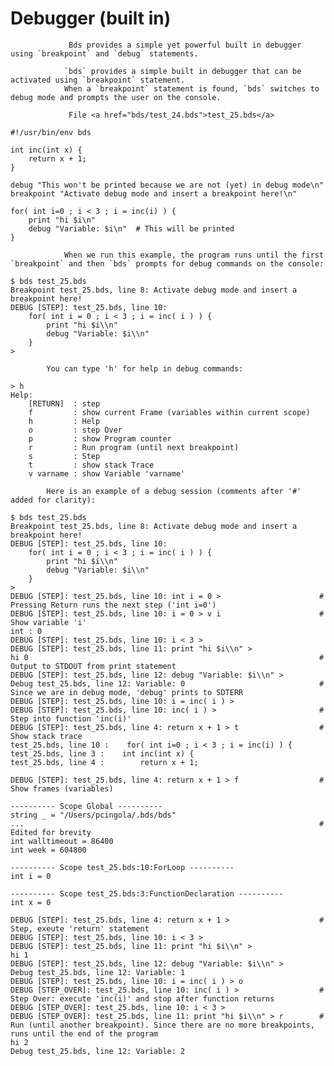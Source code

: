 #  Debugger (built in) 
				 Bds provides a simple yet powerful built in debugger using `breakpoint` and `debug` statements.

				`bds` provides a simple built in debugger that can be activated using `breakpoint` statement.
				When a `breakpoint` statement is found, `bds` switches to debug mode and prompts the user on the console.
	
				 File <a href="bds/test_24.bds">test_25.bds</a>
```
#!/usr/bin/env bds

int inc(int x) {
    return x + 1;
}

debug "This won't be printed because we are not (yet) in debug mode\n" 
breakpoint "Activate debug mode and insert a breakpoint here!\n"

for( int i=0 ; i < 3 ; i = inc(i) ) {
    print "hi $i\n"
    debug "Variable: $i\n"  # This will be printed
}
```

				When we run this example, the program runs until the first `breakpoint` and then `bds` prompts for debug commands on the console:
```
$ bds test_25.bds 
Breakpoint test_25.bds, line 8: Activate debug mode and insert a breakpoint here!
DEBUG [STEP]: test_25.bds, line 10: 
	for( int i = 0 ; i < 3 ; i = inc( i ) ) {
		print "hi $i\\n"
		debug "Variable: $i\\n"
	}
>
```

			You can type 'h' for help in debug commands:
```
> h
Help:
	[RETURN]  : step
	f         : show current Frame (variables within current scope)
	h         : Help
	o         : step Over
	p         : show Program counter
	r         : Run program (until next breakpoint)
	s         : Step
	t         : show stack Trace
	v varname : show Variable 'varname'
```

			Here is an example of a debug session (comments after '#' added for clarity):
```
$ bds test_25.bds 
Breakpoint test_25.bds, line 8: Activate debug mode and insert a breakpoint here!
DEBUG [STEP]: test_25.bds, line 10: 
    for( int i = 0 ; i < 3 ; i = inc( i ) ) {
        print "hi $i\\n"
        debug "Variable: $i\\n"
    }
> 
DEBUG [STEP]: test_25.bds, line 10: int i = 0 >                      # Pressing Return runs the next step ('int i=0')
DEBUG [STEP]: test_25.bds, line 10: i = 0 > v i                      # Show variable 'i'
int : 0
DEBUG [STEP]: test_25.bds, line 10: i < 3 > 
DEBUG [STEP]: test_25.bds, line 11: print "hi $i\\n" > 
hi 0                                                                 # Output to STDOUT from print statement
DEBUG [STEP]: test_25.bds, line 12: debug "Variable: $i\\n" > 
Debug test_25.bds, line 12: Variable: 0                              # Since we are in debug mode, 'debug' prints to SDTERR
DEBUG [STEP]: test_25.bds, line 10: i = inc( i ) > 
DEBUG [STEP]: test_25.bds, line 10: inc( i ) >                       # Step into function 'inc(i)'
DEBUG [STEP]: test_25.bds, line 4: return x + 1 > t                  # Show stack trace
test_25.bds, line 10 :    for( int i=0 ; i < 3 ; i = inc(i) ) {
test_25.bds, line 3 :    int inc(int x) {
test_25.bds, line 4 :        return x + 1;

DEBUG [STEP]: test_25.bds, line 4: return x + 1 > f                  # Show frames (variables)

---------- Scope Global ----------
string _ = "/Users/pcingola/.bds/bds"
...                                                                  # Edited for brevity
int walltimeout = 86400
int week = 604800

---------- Scope test_25.bds:10:ForLoop ----------                   
int i = 0

---------- Scope test_25.bds:3:FunctionDeclaration ----------
int x = 0

DEBUG [STEP]: test_25.bds, line 4: return x + 1 >                    # Step, exeute 'return' statement
DEBUG [STEP]: test_25.bds, line 10: i < 3 > 
DEBUG [STEP]: test_25.bds, line 11: print "hi $i\\n" > 
hi 1
DEBUG [STEP]: test_25.bds, line 12: debug "Variable: $i\\n" > 
Debug test_25.bds, line 12: Variable: 1
DEBUG [STEP]: test_25.bds, line 10: i = inc( i ) > o
DEBUG [STEP_OVER]: test_25.bds, line 10: inc( i ) >                  # Step Over: execute 'inc(i)' and stop after function returns
DEBUG [STEP_OVER]: test_25.bds, line 10: i < 3 > 
DEBUG [STEP_OVER]: test_25.bds, line 11: print "hi $i\\n" > r        # Run (until another breakpoint). Since there are no more breakpoints, runs until the end of the program
hi 2
Debug test_25.bds, line 12: Variable: 2
```
			
		
